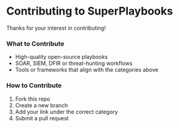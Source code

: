 # Contributing to SuperPlaybooks

Thanks for your interest in contributing!

### What to Contribute
- High-quality open-source playbooks
- SOAR, SIEM, DFIR or threat-hunting workflows
- Tools or frameworks that align with the categories above

### How to Contribute
1. Fork this repo
2. Create a new branch
3. Add your link under the correct category
4. Submit a pull request
